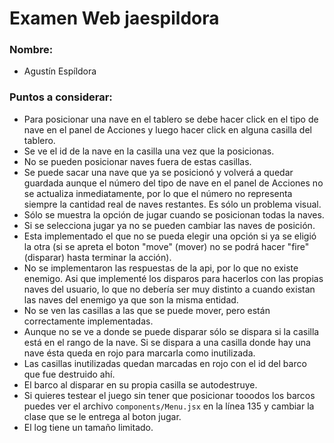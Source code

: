 # Examen Web jaespildora

### Nombre:
- Agustín Espíldora

### Puntos a considerar:
- Para posicionar una nave en el tablero se debe hacer click en el tipo de nave en el panel de Acciones y luego hacer click en alguna casilla del tablero.
- Se ve el id de la nave en la casilla una vez que la posicionas.
- No se pueden posicionar naves fuera de estas casillas.
- Se puede sacar una nave que ya se posicionó y volverá a quedar guardada aunque el número del tipo de nave en el panel de Acciones no se actualiza inmediatamente, por lo que el número no representa siempre la cantidad real de naves restantes. Es sólo un problema visual.
- Sólo se muestra la opción de jugar cuando se posicionan todas la naves.
- Si se selecciona jugar ya no se pueden cambiar las naves de posición.
- Esta implementado el que no se pueda elegir una opción si ya se eligió la otra (si se apreta el boton "move" (mover) no se podrá hacer "fire" (disparar) hasta terminar la acción).
- No se implementaron las respuestas de la api, por lo que no existe enemigo. Asi que implementé los disparos para hacerlos con las propias naves del usuario, lo que no debería ser muy distinto a cuando existan las naves del enemigo ya que son la misma entidad.
- No se ven las casillas a las que se puede mover, pero están correctamente implementadas.
- Aunque no se ve a donde se puede disparar sólo se dispara si la casilla está en el rango de la nave. Si se dispara a una casilla donde hay una nave ésta queda en rojo para marcarla como inutilizada.
- Las casillas inutilizadas quedan marcadas en rojo con el id del barco que fue destruido ahí.
- El barco al disparar en su propia casilla se autodestruye.
- Si quieres testear el juego sin tener que posicionar tooodos los barcos puedes ver el archivo `components/Menu.jsx` en la línea 135 y cambiar la clase que se le entrega al boton jugar.
- El log tiene un tamaño limitado.
